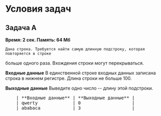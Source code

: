 # Условия задач
## Задача A
**Время: 2 сек. Память: 64 Мб**

	Дана строка. Требуется найти самую длинную подстроку, которая повторяется в строке
больше одного раза. Вхождения строки могут перекрываться.

**Входные данные**
В единственной строке входных данных записана строка в нижнем регистре. Длина строки не
больше 100.

**Выходные данные**
Выведите одно число -- длину этой подстроки.

<pre>
	| **Входные данные** | **Выходные данные** |
	| qwerty             | 0                   |
	| ababaca            | 3                   |
</pre>